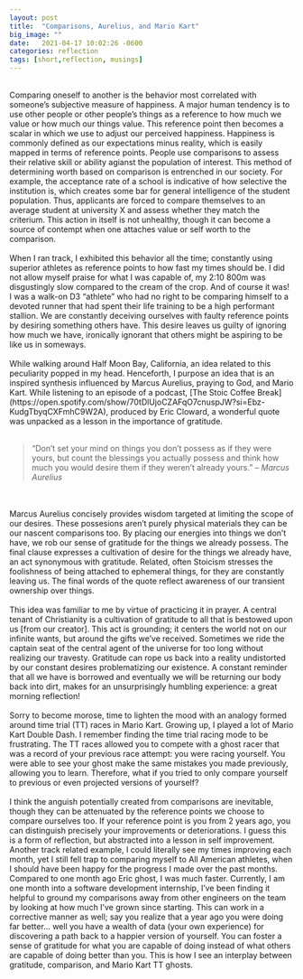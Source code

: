 ```yaml
---
layout: post
title:  "Comparisons, Aurelius, and Mario Kart"
big_image: ""
date:   2021-04-17 10:02:26 -0600
categories: reflection
tags: [short,reflection, musings]
---
```

<br>
Comparing oneself to another is the behavior most correlated with someone’s subjective measure of happiness. A major human tendency is to use other people or other people’s things as a reference to how much we value or how much our things value. This reference point then becomes a scalar in which we use to adjust  our perceived happiness. Happiness is commonly defined as our expectations minus reality, which is easily mapped in terms of reference points. People use comparisons to assess their relative skill or ability agianst the population of interest. This method of determining worth based on comparison is entrenched in our society. <!--break--> For example, the acceptance rate of a school is indicative of how selective the institution is, which creates some bar for general intelligence of the student population. Thus, applicants are forced to compare themselves to an average student at university X and assess whether they match the criterium. This action in itself is not unhealthy, though it can become a source of contempt when one attaches value or self worth to the comparison.<br>

<br>
 When I ran track, I exhibited this behavior all the time; constantly using superior athletes as reference points to how fast my times should be. I did not allow myself praise for what I was capable of, my 2:10 800m was disgustingly slow compared to the cream of the crop. And of course it was! I was a walk-on D3 “athlete” who had no right to be comparing himself to a devoted runner that had spent their life training to be a high performant stallion. We are constantly deceiving ourselves with faulty reference points by desiring something others have. This desire leaves us guilty of ignoring how much we have, ironically ignorant that others might be aspiring to be like us in someways.  <br>
<br>
While walking around Half Moon Bay, California, an idea related to this peculiarity popped in my head. Henceforth, I purpose an idea that is an inspired synthesis influenced by Marcus Aurelius, praying to God, and Mario Kart. While listening to an episode of a podcast, [The Stoic Coffee Break](https://open.spotify.com/show/70tDlUjoCZAFqO7cnuspJW?si=Ebz-KudgTbyqCXFmhC9W2A), produced by Eric Cloward, a wonderful quote was unpacked as a lesson in the importance of gratitude. <br>
<br>
<blockquote>“Don’t set your mind on things you don’t possess as if they were yours, but count the blessings you actually possess and think how much you would desire them if they weren’t already yours.” – <em>Marcus Aurelius</em> </blockquote> <br>
<br>
Marcus Aurelius concisely provides wisdom targeted at limiting the scope of our desires. These possesions aren’t purely physical materials they can be our nascent comparisons too. By placing our energies into things we don’t have, we rob our sense of gratitude for the things we already possess. The final clause expresses a cultivation of desire for the things we already have, an act synonymous with gratitude. Related, often Stoicism stresses the foolishness of being attached to ephemeral things, for they are constantly leaving us. The final words of the quote reflect awareness of our transient ownership over things.  <br>
<br>
This idea was familiar to me by virtue of practicing it in prayer. A central tenant of Christianity is a cultivation of gratitude to all that is bestowed upon us [from our creator]. This act is grounding; it centers the world not on our infinite wants, but around the gifts we’ve received.  Sometimes we ride the captain seat of the central agent of the universe for too long without realizing our travesty. Gratitude can rope us back into a reality undistorted by our constant desires problematizing our existence. A constant reminder that all we have is borrowed and eventually we will be returning our body back into dirt, makes for an unsurprisingly humbling experience: a great morning reflection! <br>
<br> 
Sorry to become morose, time to lighten the mood with an analogy formed around time trial (TT) races in Mario Kart. Growing up, I played a lot of Mario Kart Double Dash. I remember finding the time trial racing mode to be frustrating. The TT races allowed you to compete with a ghost racer that was a record of your previous race attempt: you were racing yourself. You were able to see your ghost make the same mistakes you made previously, allowing you to learn. Therefore, what if you tried to only compare yourself to previous or even projected versions of yourself? <br>
<br>
 I think the anguish potentially created from comparisons are inevitable, though they can be attenuated by the reference points we choose to compare ourselves too. If your reference point is you from 2 years ago, you can distinguish precisely your improvements or deteriorations. I guess this is a form of reflection, but abstracted into a  lesson in self improvement. Another track related example, I could literally see my times improving each month, yet I still fell trap to comparing myself to All American athletes, when I should have been happy for the progress I made over the past months. Compared to one month ago Eric ghost, I was much faster. Currently, I am one month into a software development internship, I’ve been finding it helpful to ground my comparisons away from other engineers on the team by looking at how much I’ve grown since starting.  This can work in a corrective manner as well; say you realize that a year ago you were doing far better… well you have a wealth of data (your own experience) for discovering a path back to a happier version of yourself. You can foster a sense of gratitude for what you are capable of doing instead of what others are capable of doing better than you. This is how I see an interplay between gratitude, comparison, and Mario Kart TT ghosts. 
<br>